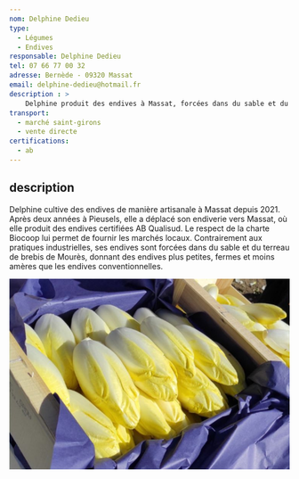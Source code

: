 ```yaml
---
nom: Delphine Dedieu
type: 
  - Légumes
  - Endives                          
responsable: Delphine Dedieu
tel: 07 66 77 00 32
adresse: Bernède - 09320 Massat
email: delphine-dedieu@hotmail.fr
description : >
    Delphine produit des endives à Massat, forcées dans du sable et du terreau, offrant une qualité artisanale certifiée AB Qualisud, plus fermes et moins amères que les endives industrielles.
transport:
  - marché saint-girons
  - vente directe
certifications:
  - ab
---
```


## description

Delphine cultive des endives de manière artisanale à Massat depuis 2021. Après deux années à Pieusels, elle a déplacé son endiverie vers Massat, où elle produit des endives certifiées AB Qualisud. Le respect de la charte Biocoop lui permet de fournir les marchés locaux. Contrairement aux pratiques industrielles, ses endives sont forcées dans du sable et du terreau de brebis de Mourès, donnant des endives plus petites, fermes et moins amères que les endives conventionnelles.

![Delphine & Manou](./media/delphine-et-manou.jpg)
